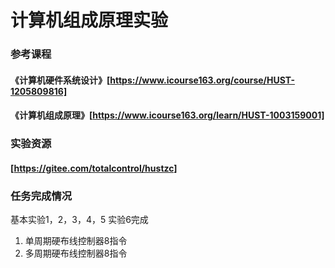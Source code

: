 # 计算机组成原理实验
### 参考课程
#### 《计算机硬件系统设计》[https://www.icourse163.org/course/HUST-1205809816]
#### 《计算机组成原理》[https://www.icourse163.org/learn/HUST-1003159001]
### 实验资源
#### [https://gitee.com/totalcontrol/hustzc]
### 任务完成情况
基本实验1，2，3，4，5
实验6完成
1. 单周期硬布线控制器8指令
2. 多周期硬布线控制器8指令
